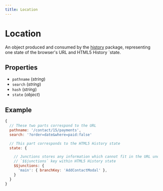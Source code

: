 ```yaml
---
title: Location
---
```


# Location

An object produced and consumed by the [history](https://github.com/mjackson/history) package, representing one state of the browser's URL and HTML5 History `state.

## Properties

* `pathname` (*string*)
* `search` (*string*)
* `hash` (*string*)
* `state` (*object*)

## Example

```js
{
  // These two parts correspond to the URL
  pathname: '/contact/15/payments',
  search: '?order=date&where=paid:false'

  // This part corresponds to the HTML5 History state
  state: {

    // Junctions stores any information which cannot fit in the URL under a
    // `$$junctions` key within HTML5 History state
    $$junctions: {
      'main': { branchKey: 'AddContactModal' },
    }
  }
}
```
